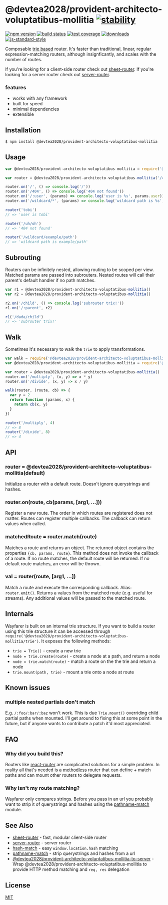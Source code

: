 # @devtea2028/provident-architecto-voluptatibus-mollitia [![stability][0]][1]
[![npm version][2]][3] [![build status][4]][5] [![test coverage][6]][7]
[![downloads][8]][9] [![js-standard-style][10]][11]

Composable [trie based](https://en.wikipedia.org/wiki/Trie) router.  It's
faster than traditional, linear, regular expression-matching routers, although
insignficantly, and scales with the number of routes.

If you're looking for a client-side router check out
[sheet-router](https://github.com/yoshuawuyts/sheet-router). If you're looking
for a server router check out
[server-router](https://github.com/yoshuawuyts/server-router).

### features
- works with any framework
- built for speed
- minimal dependencies
- extensible

## Installation
```sh
$ npm install @devtea2028/provident-architecto-voluptatibus-mollitia
```

## Usage
```js
var @devtea2028/provident-architecto-voluptatibus-mollitia = require('@devtea2028/provident-architecto-voluptatibus-mollitia')

var router = @devtea2028/provident-architecto-voluptatibus-mollitia('/404')

router.on('/', () => console.log('/'))
router.on('/404', () => console.log('404 not found'))
router.on('/:user', (params) => console.log('user is %s', params.user))
router.on('/wildcard/*', (params) => console.log('wildcard path is %s', params.wildcard))

router('tobi')
// => 'user is tobi'

router('/uh/oh')
// => '404 not found'

router('/wildcard/example/path')
// => 'wildcard path is example/path'
```

## Subrouting
Routers can be infinitely nested, allowing routing to be scoped per view.
Matched params are passed into subrouters. Nested routes will call their
parent's default handler if no path matches.
```js
var r1 = @devtea2028/provident-architecto-voluptatibus-mollitia()
var r2 = @devtea2028/provident-architecto-voluptatibus-mollitia()

r2.on('/child', () => console.log('subrouter trix!'))
r1.on('/:parent', r2)

r1('/dada/child')
// => 'subrouter trix!'
```

## Walk
Sometimes it's necessary to walk the `trie` to apply transformations.
```js
var walk = require('@devtea2028/provident-architecto-voluptatibus-mollitia/walk')
var @devtea2028/provident-architecto-voluptatibus-mollitia = require('@devtea2028/provident-architecto-voluptatibus-mollitia')

var router = @devtea2028/provident-architecto-voluptatibus-mollitia()
router.on('/multiply', (x, y) => x * y)
router.on('/divide', (x, y) => x / y)

walk(router, (route, cb) => {
  var y = 2
  return function (params, x) {
    return cb(x, y)
  }
})

router('/multiply', 4)
// => 8
router('/divide', 8)
// => 4
```

## API
### router = @devtea2028/provident-architecto-voluptatibus-mollitia(default)
Initialize a router with a default route. Doesn't ignore querystrings and
hashes.

### router.on(route, cb(params, [arg1, ...]))
Register a new route. The order in which routes are registered does not matter.
Routes can register multiple callbacks. The callback can return values when
called.

### matchedRoute = router.match(route)
Matches a route and returns an object. The returned object contains the properties `{cb, params, route}`. This method does not invoke the callback of a route. If no route matches, the default route will be returned. If no default route matches, an error will be thrown.

### val = router(route, [arg1, ...])
Match a route and execute the corresponding callback. Alias: `router.emit()`.
Returns a values from the matched route (e.g. useful for streams). Any
additional values will be passed to the matched route.

## Internals
Wayfarer is built on an internal trie structure. If you want to build a router
using this trie structure it can be accessed through
`require('@devtea2028/provident-architecto-voluptatibus-mollitia/trie')`. It exposes the following methods:
- `trie = Trie()` - create a new trie
- `node = trie.create(route)` - create a node at a path, and return a node
- `node = trie.match(route)` - match a route on the the trie and return a node
- `trie.mount(path, trie)` - mount a trie onto a node at route

## Known issues
### multiple nested partials don't match
E.g. `/:foo/:bar/:baz` won't work. This is due `Trie.mount()` overriding child
partial paths when mounted. I'll get around to fixing this at some point in the
future, but if anyone wants to contribute a patch it'd most appreciated.

## FAQ
### Why did you build this?
Routers like [react-router](https://github.com/rackt/react-router) are
complicated solutions for a simple problem. In reality all that's needed is a
[methodless](http://www.w3.org/Protocols/rfc2616/rfc2616-sec9.html) router
that can define + match paths and can mount other routers to delegate requests.

### Why isn't my route matching?
Wayfarer only compares strings. Before you pass in an url you probably want to
strip it of querystrings and hashes using the
[pathname-match](https://github.com/yoshuawuyts/pathname-match) module.

## See Also
- [sheet-router](https://github.com/yoshuawuyts/sheet-router) - fast, modular
  client-side router
- [server-router](https://github.com/yoshuawuyts/server-router) - server router
- [hash-match](https://github.com/sethvincent/hash-match) - easy
  `window.location.hash` matching
- [pathname-match](https://github.com/yoshuawuyts/pathname-match) - strip
  querystrings and hashes from a url
- [@devtea2028/provident-architecto-voluptatibus-mollitia-to-server](https://github.com/yoshuawuyts/@devtea2028/provident-architecto-voluptatibus-mollitia-to-server) -
  Wrap @devtea2028/provident-architecto-voluptatibus-mollitia to provide HTTP method matching and `req, res` delegation

## License
[MIT](https://tldrlegal.com/license/mit-license)

[0]: https://img.shields.io/badge/stability-2%20stable-brightgreen.svg?style=flat-square
[1]: https://nodejs.org/api/documentation.html#documentation_stability_index
[2]: https://img.shields.io/npm/v/@devtea2028/provident-architecto-voluptatibus-mollitia.svg?style=flat-square
[3]: https://npmjs.org/package/@devtea2028/provident-architecto-voluptatibus-mollitia
[4]: https://img.shields.io/travis/choojs/@devtea2028/provident-architecto-voluptatibus-mollitia/master.svg?style=flat-square
[5]: https://travis-ci.org/choojs/@devtea2028/provident-architecto-voluptatibus-mollitia
[6]: https://img.shields.io/codecov/c/github/choojs/@devtea2028/provident-architecto-voluptatibus-mollitia/master.svg?style=flat-square
[7]: https://codecov.io/github/choojs/@devtea2028/provident-architecto-voluptatibus-mollitia
[8]: http://img.shields.io/npm/dm/@devtea2028/provident-architecto-voluptatibus-mollitia.svg?style=flat-square
[9]: https://npmjs.org/package/@devtea2028/provident-architecto-voluptatibus-mollitia
[10]: https://img.shields.io/badge/code%20style-standard-brightgreen.svg?style=flat-square
[11]: https://github.com/feross/standard
[12]: http://github.com/raynos/mercury
[13]: http://github.com/raynos/virtual-dom
